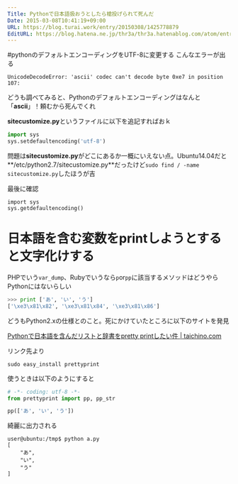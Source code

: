 ```yaml
---
Title: Pythonで日本語扱おうとしたら槍投げられて死んだ
Date: 2015-03-08T10:41:19+09:00
URL: https://blog.turai.work/entry/20150308/1425778879
EditURL: https://blog.hatena.ne.jp/thr3a/thr3a.hatenablog.com/atom/entry/8454420450087428812
---
```


#pythonのデフォルトエンコーディングをUTF-8に変更する
こんなエラーが出る
```
UnicodeDecodeError: 'ascii' codec can't decode byte 0xe7 in position 107: 
```
どうも調べてみると、Pythonのデフォルトエンコーディングはなんと「**ascii**」！頼むから死んでくれ

**sitecustomize.py**というファイルに以下を追記すればおｋ
```python
import sys
sys.setdefaultencoding('utf-8')
```
問題は**sitecustomize.py**がどこにあるか一概にいえない点。Ubuntu14.04だと**/etc/python2.7/sitecustomize.py**だったけど`sudo find / -name sitecustomize.py`したほうが吉

最後に確認
```
import sys
sys.getdefaultencoding()
```

# 日本語を含む変数をprintしようとすると文字化けする
PHPでいう`var_dump`、Rubyでいうなら`p`or`pp`に該当するメソッドはどうやらPythonにはないらしい
```python
>>> print ['あ', 'い', 'う']
['\xe3\x81\x82', '\xe3\x81\x84', '\xe3\x81\x86']
```
どうもPython2.xの仕様とのこと。死にかけていたところに以下のサイトを発見

[Pythonで日本語を含んだリストと辞書をpretty printしたい件 | taichino.com](http://taichino.com/programming/1599)

リンク先より
```
sudo easy_install prettyprint
```
使うときは以下のようにすると
```python
# -*- coding: utf-8 -*-
from prettyprint import pp, pp_str

pp(['あ', 'い', 'う'])
```
綺麗に出力される
```
user@ubuntu:/tmp$ python a.py 
[
    "あ", 
    "い", 
    "う"
]
```
